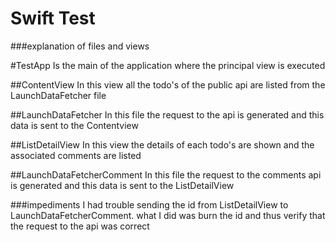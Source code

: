 #  Swift Test

###explanation of files and views

#TestApp
Is the main of the application where the principal view is executed

##ContentView
In this view all the todo's of the public api are listed from the LaunchDataFetcher file

##LaunchDataFetcher
In this file the request to the api is generated and this data is sent to the Contentview

##ListDetailView
In this view the details of each todo's are shown and the associated comments are listed

##LaunchDataFetcherComment
In this file the request to the comments api is generated and this data is sent to the ListDetailView


###impediments
I had trouble sending the id from ListDetailView to LaunchDataFetcherComment. what I did was burn the id and thus verify that the request to the api was correct

